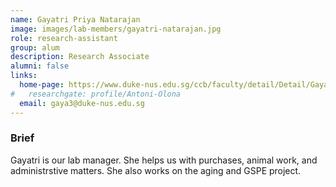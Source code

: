 ```yaml
---
name: Gayatri Priya Natarajan
image: images/lab-members/gayatri-natarajan.jpg
role: research-assistant
group: alum
description: Research Associate
alumni: false
links:
  home-page: https://www.duke-nus.edu.sg/ccb/faculty/detail/Detail/Gayatri
#   researchgate: profile/Antoni-Olona
  email: gaya3@duke-nus.edu.sg
---
```

### Brief
Gayatri is our lab manager. She helps us with purchases, animal work, and administrstive matters. She also works on the aging and GSPE project. 